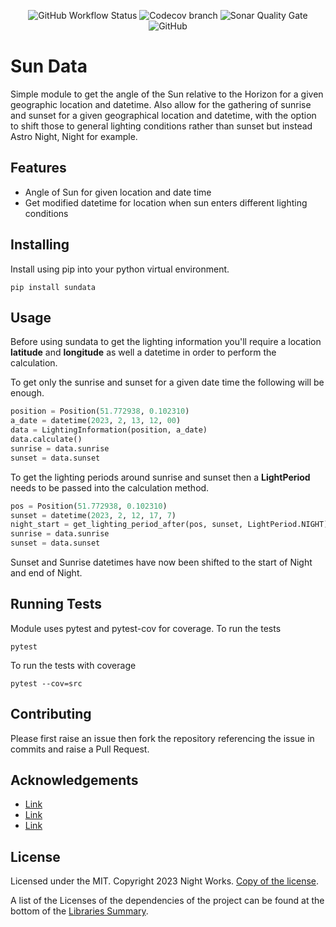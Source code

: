 <div align="center">

![GitHub Workflow Status](https://img.shields.io/github/actions/workflow/status/night-works/sundata/python-app.yml?style=for-the-badge)
![Codecov branch](https://img.shields.io/codecov/c/gh/night-works/sundata/main?style=for-the-badge)
![Sonar Quality Gate](https://img.shields.io/sonar/quality_gate/night-works_sundata?server=https%3A%2F%2Fsonarcloud.io&style=for-the-badge)
![GitHub](https://img.shields.io/github/license/night-works/sundata?color=gre&style=for-the-badge)

</div>

# Sun Data

Simple module to get the angle of the Sun relative to the Horizon for a given geographic location and datetime. Also
allow for the gathering of sunrise and sunset for a given geographical location and datetime, with the option to shift
those to general lighting conditions rather than sunset but instead Astro Night, Night for example.

## Features

- Angle of Sun for given location and date time
- Get modified datetime for location when sun enters different lighting conditions

## Installing

Install using pip into your python virtual environment.

```console
pip install sundata
```

## Usage

Before using sundata to get the lighting information you'll require a location __latitude__ and __longitude__ as well a
datetime in order to perform the calculation.

To get only the sunrise and sunset for a given date time the following will be enough.

```python
position = Position(51.772938, 0.102310)
a_date = datetime(2023, 2, 13, 12, 00)
data = LightingInformation(position, a_date)
data.calculate()
sunrise = data.sunrise
sunset = data.sunset
```

To get the lighting periods around sunrise and sunset then a __LightPeriod__ needs to be passed into the calculation
method.

```python
pos = Position(51.772938, 0.102310)
sunset = datetime(2023, 2, 12, 17, 7)
night_start = get_lighting_period_after(pos, sunset, LightPeriod.NIGHT)
sunrise = data.sunrise
sunset = data.sunset
```

Sunset and Sunrise datetimes have now been shifted to the start of Night and end of Night.

## Running Tests

Module uses pytest and pytest-cov for coverage. To run the tests

```console
pytest 
```

To run the tests with coverage

```console
pytest --cov=src
```

## Contributing

Please first raise an issue then fork the repository referencing the issue in commits and raise a Pull Request.

## Acknowledgements

- [Link](https://example.com)
- [Link](https://example.com)
- [Link](https://example.com)

## License

Licensed under the MIT.
Copyright 2023 Night Works. [Copy of the license](LICENCE).

A list of the Licenses of the dependencies of the project can be found at
the bottom of the [Libraries Summary](https://libraries.io/pypi/sundata).

